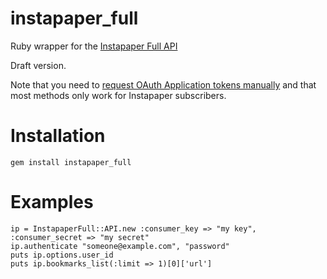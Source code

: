 # instapaper_full

Ruby wrapper for the [Instapaper Full API](http://www.instapaper.com/api/full)

Draft version.

Note that you need to [request OAuth Application tokens manually](http://www.instapaper.com/main/request_oauth_consumer_token) and that most methods only work for Instapaper subscribers.

# Installation

    gem install instapaper_full

# Examples

    ip = InstapaperFull::API.new :consumer_key => "my key", :consumer_secret => "my secret"
    ip.authenticate "someone@example.com", "password"
    puts ip.options.user_id
    puts ip.bookmarks_list(:limit => 1)[0]['url']
